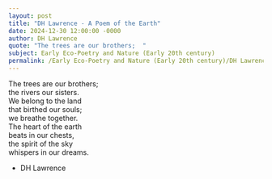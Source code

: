 ```yaml
---
layout: post
title: "DH Lawrence - A Poem of the Earth"
date: 2024-12-30 12:00:00 -0000
author: DH Lawrence
quote: "The trees are our brothers;  "
subject: Early Eco-Poetry and Nature (Early 20th century)
permalink: /Early Eco-Poetry and Nature (Early 20th century)/DH Lawrence/DH Lawrence - A Poem of the Earth
---
```


The trees are our brothers;  
 the rivers our sisters.  
 We belong to the land  
 that birthed our souls;  
 we breathe together.  
 The heart of the earth  
 beats in our chests,  
 the spirit of the sky  
 whispers in our dreams.

- DH Lawrence
